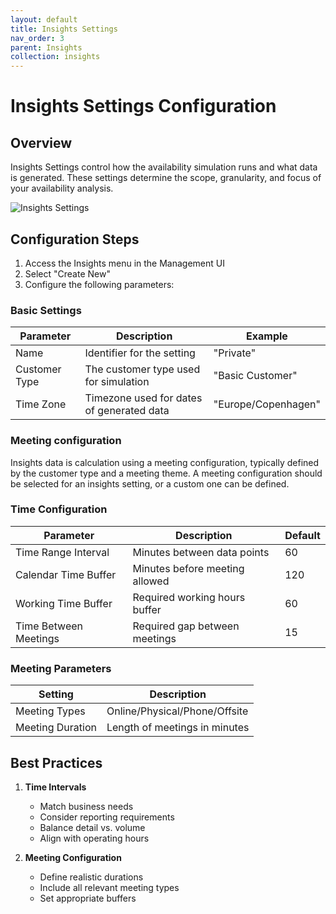 ```yaml
---
layout: default
title: Insights Settings
nav_order: 3
parent: Insights
collection: insights
---
```


# Insights Settings Configuration

## Overview

Insights Settings control how the availability simulation runs and what data is generated. These settings determine the scope, granularity, and focus of your availability analysis.

![Insights Settings](../../assets/images/insights/insights-setting.png)

## Configuration Steps

1. Access the Insights menu in the Management UI
2. Select "Create New"
3. Configure the following parameters:

### Basic Settings

| Parameter | Description | Example |
|-----------|-------------|---------|
| Name | Identifier for the setting | "Private" |
| Customer Type | The customer type used for simulation | "Basic Customer" |
| Time Zone | Timezone used for dates of generated data | "Europe/Copenhagen" |


### Meeting configuration

Insights data is calculation using a meeting configuration, typically defined by the customer type and a meeting theme.
A meeting configuration should be selected for an insights setting, or a custom one can be defined.

### Time Configuration

| Parameter | Description | Default |
|-----------|-------------|---------|
| Time Range Interval | Minutes between data points | 60 |
| Calendar Time Buffer | Minutes before meeting allowed | 120 |
| Working Time Buffer | Required working hours buffer | 60 |
| Time Between Meetings | Required gap between meetings | 15 |

### Meeting Parameters

| Setting | Description |
|---------|-------------|
| Meeting Types | Online/Physical/Phone/Offsite |
| Meeting Duration | Length of meetings in minutes |


## Best Practices

1. **Time Intervals**
   - Match business needs
   - Consider reporting requirements
   - Balance detail vs. volume
   - Align with operating hours

2. **Meeting Configuration**
   - Define realistic durations
   - Include all relevant meeting types
   - Set appropriate buffers
